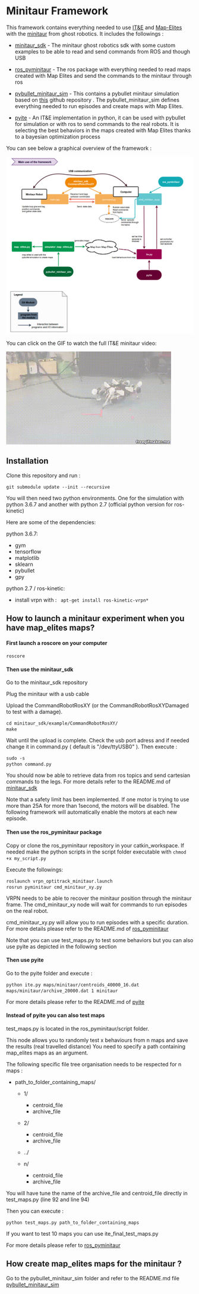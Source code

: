 # Minitaur Framework

This framework contains everything needed to use [IT&E](https://github.com/resibots/ite_v2) and [Map-Elites](https://github.com/resibots/map_elites_hexapod) with the [minitaur](http://ghostrobotics.gitlab.io/SDK/Introduction.html) from ghost robotics. It includes the followings :

* [minitaur_sdk](https://github.com/resibots/minitaur_sdk.git) - The minitaur ghost robotics sdk with some custom examples to be able to read and send commands from ROS and though USB

* [ros_pyminitaur](https://github.com/resibots/ros_pyminitaur.git) - The ros package with everything needed to read maps created with Map Elites and send the commands to the minitaur through ros

* [pybullet_minitaur_sim](https://github.com/resibots/pybullet_minitaur_sim.git) - This contains a pybullet minitaur simulation based on [this](https://github.com/bulletphysics/bullet3/tree/master/examples/pybullet/gym/pybullet_envs/minitaur/envs) github repository . The pybullet_minitaur_sim defines everything needed to run episodes and create maps with Map Elites.

* [pyite](https://github.com/resibots/pyite.git) - An IT&E implementation in python, it can be used with pybullet for simulation or with ros to send commands to the real robots. It is selecting the best behaviors in the maps created with Map Elites thanks to a bayesian optimization process


You can see below a graphical overview of the framework :

![framework](framework.jpg)


You can click on the GIF to watch the full IT&E minitaur video:

[![](minitaur.gif)](https://www.youtube.com/watch?v=v90CWJ_HsnM)



## Installation
<!---
### With docker

Download the docker image from mybox :

TO DO CREATE DOCKER SERVER OR DOCKER HUB PAGE

Then run :

``` docker load --input minitaur.tar ```


On your computer run ```xhost +local:docker``` to be able to display graphical interfaces.

If you want to work with the real minitaur robot, you will need allow docker to access to the right USB dev port.


For this, plug to the minitaur and check the USB dev port.

If it is ```/dev/ttyUSB0 ``` run the docker container with the following command
```
docker run -it --net=host --rm    --user=root     --env="DISPLAY"  --device=/dev/ttyUSB0   --workdir="/home/$USER"   --volume="/etc/group:/etc/group:ro"     --volume="/etc/passwd:/etc/passwd:ro"     --volume="/etc/shadow:/etc/shadow:ro"     --volume="/etc/sudoers.d:/etc/sudoers.d:ro"     --volume="/tmp/.X11-unix:/tmp/.X11-unix:rw"     minitaur
```

If you only want to run simulations you can directly run :

```
docker run -it --rm --net=host     --user=root     --env="DISPLAY"   --workdir="/home/$USER"   --volume="/etc/group:/etc/group:ro"     --volume="/etc/passwd:/etc/passwd:ro"     --volume="/etc/shadow:/etc/shadow:ro"     --volume="/etc/sudoers.d:/etc/sudoers.d:ro"     --volume="/tmp/.X11-unix:/tmp/.X11-unix:rw"     minitaur
```

By default you will connect to the minitaur in an anaconda python 3.6.7 environment. You need to use this environment when working with simulation and pybullet. You can type ```py36``` to swith to the python 3.6.7 environment.

If you work with the real minitaur, you will need to use python 2.7 (official python version for ros). You can type ```rospy27``` to swith to the python 2.7 environment.

The instructions to run experiments are written below. Those are working both for an installation with and without docker. Nevertheless you will probably need to connect several time to your docker container.

Once you have run a ```docker run -it ``` command, a docker container has been created. On a terminal of your computer, if you run ```docker container ls``` you can see the running containers. If you recover the CONTAINER_ID and run : ```docker exec CONTAINER_ID /bin/bash ```, you will connect to the existing container and you can run new commands.

If you want to save your the work that you have done inside the container, you can run ```docker commit CONTAINER_ID name_of_your_image:custom_label ```. It will save the modifications in an image name_of_your_image with the label custom_label.

### Without docker
-->

Clone this repository and run :
```
git submodule update --init --recursive
```

You will then need two python environments. One for the simulation with python 3.6.7 and another with python 2.7 (official python version for ros-kinetic)

Here are some of the dependencies:

python 3.6.7:
  * gym
  * tensorflow
  * matplotlib
  * sklearn
  * pybullet
  * gpy

python 2.7 / ros-kinetic:

  * install vrpn with : ``` apt-get install ros-kinetic-vrpn*```


## How to launch a minitaur experiment when you have map_elites maps?
#### First launch a roscore on your computer

```
roscore
```

#### Then use the minitaur_sdk

Go to the minitaur_sdk repository

Plug the minitaur with a usb cable

Upload the CommandRobotRosXY (or the CommandRobotRosXYDamaged to test with a damage).



```
cd minitaur_sdk/example/CommandRobotRosXY/
make
```

Wait until the upload is complete.
Check the usb port adress and if needed change it in command.py ( default is "/dev/ttyUSB0" ). Then execute :

```
sudo -s
python command.py
```

You should now be able to retrieve data from ros topics and send cartesian commands to the legs. For more details refer to the README.md of [minitaur_sdk](https://github.com/resibots/minitaur_sdk.git)

Note that a safety limit has been implemented. If one motor is trying to use more than 25A for more than 1second, the motors will be disabled. The following framework will automatically enable the motors at each new episode.


#### Then use the ros_pyminitaur package

Copy or clone the ros_pyminitaur repository in your catkin_workspace.
If needed make the python scripts in the script folder executable with ```chmod +x my_script.py ```

Execute the followings:
```
roslaunch vrpn_optitrack_minitaur.launch
rosrun pyminitaur cmd_minitaur_xy.py
```

VRPN needs to be able to recover the minitaur position through the minitaur frame.
The cmd_minitaur_xy node will wait for commands to run episodes on the real robot.

cmd_minitaur_xy.py will allow you to run episodes with a specific duration. For more details please refer to the README.md of [ros_pyminitaur](https://github.com/resibots/ros_pyminitaur.git)

Note that you can use test_maps.py to test some behaviors but you can also use pyite as depicted in the following section

#### Then use pyite

Go to the pyite folder and execute :

```
python ite.py maps/minitaur/centroids_40000_16.dat maps/minitaur/archive_20000.dat 1 minitaur
```

 For more details please refer to the README.md of [pyite](https://github.com/resibots/pyite.git)


#### Instead of pyite you can also test maps


test_maps.py is located in the ros_pyminitaur/script folder.

This node allows you to randomly test x behaviours from n maps and save the results (real travelled distance)
You need to specify a path containing map_elites maps as an argument.

The following specific file tree organisation needs to be respected for n maps :

- path_to_folder_containing_maps/
  - 1/
    - centroid_file
    - archive_file
  - 2/
    - centroid_file
    - archive_file
  - ../

  - n/
    - centroid_file
    - archive_file

You will have tune the name of the archive_file and centroid_file directly in test_maps.py (line 92 and line 94)

Then you can execute :

```
python test_maps.py path_to_folder_containing_maps
```

If you want to test 10 maps you can use ite_final_test_maps.py

For more details please refer to [ros_pyminitaur](https://github.com/resibots/ros_pyminitaur.git)

## How create map_elites maps for the minitaur ?

Go to the pybullet_minitaur_sim folder and refer to the README.md file [pybullet_minitaur_sim](https://github.com/resibots/pybullet_minitaur_sim.git)
